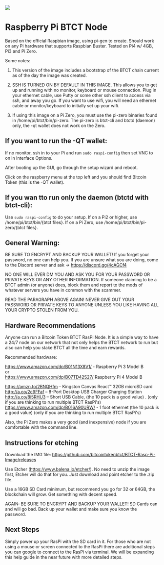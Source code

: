 <img src="https://raw.githubusercontent.com/bitcointokenbtct/Official-Images/master/raspinode.jpg">

# Raspberry Pi BTCT Node

Based on the official Raspbian image, using pi-gen to create. Should work on any Pi hardware that supports Raspbian Buster. Tested on Pi4 w/ 4GB, Pi3 and Pi Zero.

Some notes:
  1. This version of the image includes a bootstrap of the BTCT chain current as of the day the image was created.

  2. SSH IS TURNED ON BY DEFAULT IN THIS IMAGE.  This allows you to get up and running with no monitor, keyboard or mouse connection.  Plug in your ethernet cable, use Putty or some other ssh client to access via ssh, and away you go.  If you want to use wifi, you will need an ethernet cable or monitor/keyboard to initially set up your wifi.

  3. If using this image on a Pi Zero, you must use the pi-zero binaries found in /home/pi/btct/bin/pi-zero. The pi-zero is btct-cli and btctd (daemon) only, the -qt wallet does not work on the Zero. 

## If you want to run the -QT wallet:

If no monitor, ssh in to your Pi and run ```sudo raspi-config``` then set VNC to on in Interface Options.

After booting up the GUI, go through the setup wizard and reboot.

Click on the raspberry menu at the top left and you should find Bitcoin Token (this is the -QT wallet).


## If you wan tto run only the daemon (btctd with btct-cli):

Use ```sudo raspi-config``` to do your setup.  If on a Pi2 or higher, use /home/pi/btct/bin/{btct files}.  If on a Pi Zero, use /home/pi/btct/bin/pi-zero/{btct files}.

## General Warning:

BE SURE TO ENCRYPT AND BACKUP YOUR WALLET! If you forget your password, no one can help you. If you are unsure what you are doing, come to the Discord server and ask -> https://discord.gg/4cAGCf4

NO ONE WILL EVER DM YOU AND ASK YOU FOR YOUR PASSWORD OR PRIVATE KEYS OR ANY OTHER INFORMATION. If someone claiming to be a BTCT admin (or anyone) does, block them and report to the mods of whatever servers you have in common with the scammer.

READ THE PARAGRAPH ABOVE AGAIN! NEVER GIVE OUT YOUR PASSWORD OR PRIVATE KEYS TO ANYONE UNLESS YOU LIKE HAVING ALL YOUR CRYPTO STOLEN FROM YOU.

## Hardware Recommendations

Anyone can run a Bitcoin Token BTCT RasPi Node. It is a simple way to have a 24/7 node on our network that not only helps the BTCT network to run but also can help you stake BTCT all the time and earn rewards.

Recommended hardware:

https://www.amazon.com/dp/B01N13X8V1/ - Raspberry Pi 3 Model B<br>
or<br>
https://www.amazon.com/dp/B07TD42S27/ Raspberry Pi 4 Model B<br>

https://amzn.to/2BNQHfm – Kingston Canvas React™ 32GB microSD card<br>
http://a.co/2c9FFaf – 8-Port Desktop USB Charger Charging Station<br>
http://a.co/8i5RHU3 – Short USB Cable, (the 10 pack is a good value) . (only if you are thinking to run multiple BTCT RasPi's)<br>
https://www.amazon.com/dp/B016A90URW/ - 1 foot ethernet (the 10 pack is a good value) (only if you are thinking to run multiple BTCT RasPi's)

Also, the Pi Zero makes a very good (and inexpensive) node if you are comfortable with the command line.

## Instructions for etching

Download the IMG file: https://github.com/bitcointokenbtct/BTCT-Rasp-Pi-Image/releases

Use Etcher (https://www.balena.io/etcher/). No need to unzip the image first, Etcher will do that for you. Just download and point etcher to the .zip file.

Use a 16GB SD Card minimum, but recommend you go for 32 or 64GB, the blockchain will grow. Get something with decent speed.

AGAIN: BE SURE TO ENCRYPT AND BACKUP YOUR WALLET! SD Cards can and will go bad. Back up your wallet and make sure you know the password.

## Next Steps

Simply power up your RasPi with the SD card in it. For those who are not using a mouse or screen connected to the RasPi there are additional steps you can google to connect to the RasPi via terminal. We will be expanding this help guide in the near future with more detailed steps.
